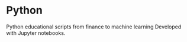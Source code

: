 # Python

Python educational scripts from finance to machine learning
Developed with Jupyter notebooks.
